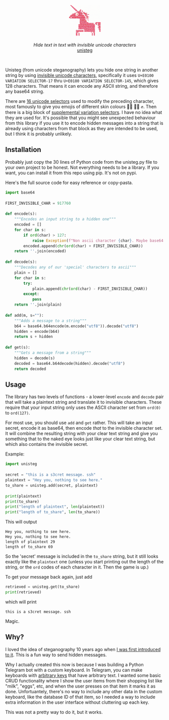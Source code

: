 <p align="center">
  <a href="https://github.com/sixhobbits/unisteg">
    <img alt="Unisteg" title="Unisteg" src="./unisteg.png" width="100" style="color: black">
  </a>
</p>


<p align="center">
  <i>Hide text in text with invisible unicode characters</i><br/> 
  <a href="https://github.com/sixhobbits/unisteg">unisteg</a>
</p>

<br/>

Unisteg (from unicode steganography) lets you hide one string in another string by using [invisible unicode characters](https://invisible-characters.com/), specifically it uses `U+E0100 VARIATION SELECTOR-17` thru `U+E0180 VARIATION SELECTOR-145`, which gives 128 characters. That means it can encode any ASCII string, and therefore any base64 string.

There are [16 unicode selectors](https://en.wikipedia.org/wiki/Variation_Selectors_(Unicode_block)) used to modify the preceding character, most famously to give you emojis of different skin colours ✊🏾 ✊🏼 ✊. Then there is a big block of [supplemental variation selectors](https://en.wikipedia.org/wiki/Variation_Selectors_Supplement). I have no idea what they are used for. It's possible that you might see unexpected behaviour from this library if you use it to encode hidden messages into a string that is already using characters from that block as they are intended to be used, but I think it is probably unlikely.

## Installation

Probably just copy the 30 lines of Python code from the unisteg.py file to your own project to be honest. Not everything needs to be a library. If you want, you can install it from this repo using pip. It's not on pypi.

Here's the full source code for easy reference or copy-pasta.

```python
import base64

FIRST_INVISIBLE_CHAR = 917760

def encode(s):
    """Encodes an input string to a hidden one"""
    encoded = []
    for char in s:
        if ord(char) > 127:
            raise Exception(f"Non ascii character {char}. Maybe base64 encode your string first")
        encoded.append(chr(ord(char) + FIRST_INVISIBLE_CHAR))
    return ''.join(encoded)

def decode(s):
    """Decodes any of our 'special' characters to ascii"""
    plain = []
    for char in s:
        try:
            plain.append(chr(ord(char) - FIRST_INVISIBLE_CHAR))
        except:
            pass
    return ''.join(plain)

def add(m, s=""):
    """Adds a message to a string"""
    b64 = base64.b64encode(m.encode("utf8")).decode("utf8")
    hidden = encode(b64)
    return s + hidden

def get(s):
    """Gets a message from a string"""
    hidden = decode(s)
    decoded = base64.b64decode(hidden).decode("utf8")
    return decoded
```

## Usage

The library has two levels of functions - a lower-level `encode` and `decode` pair that will take a plaintext string and translate it to invisible characters. These require that your input string only uses the ASCII character set from `ord(0)` to `ord(127)`.

For most use, you should use `add` and `get` rather. This will take an input secret, encode it as base64, then encode _that_ to the invisible character set. It will combine the resulting string with your clear text string and give you something that to the naked eye looks just like your clear text string, but which also contains the invisible secret.

Example:

```python
import unisteg

secret = "this is a s3cret message. ssh"
plaintext = "Hey you, nothing to see here."
to_share = unisteg.add(secret, plaintext)

print(plaintext)
print(to_share)
print("length of plaintext", len(plaintext))
print("length of to_share", len(to_share))
```

This will output

```
Hey you, nothing to see here.
Hey you, nothing to see here.󠅤󠅇󠅨󠅰󠅣󠅹󠅂󠅰󠅣
length of plaintext 29
length of to_share 69
```

So the 'secret' message is included in the `to_share` string, but it still looks exactly like the `plaintext` one (unless you start printing out the length of the string, or the `ord` codes of each character in it. Then the game is up.)

To get your message back again, just add

```python
retrieved = unisteg.get(to_share)
print(retrieved)
```

which will print

```
this is a s3cret message. ssh
```

Magic.

## Why? 

I loved the idea of steganography 10 years ago when [I was first introduced to it](https://dwyer.co.za/static/steganography.pdf). This is a fun way to send hidden messages. 

Why I actually created this now is because I was building a Python Telegram bot with a custom keyboard. In Telegram, you can make keyboards with [arbitrary keys](https://core.telegram.org/bots/api#keyboardbutton) that have arbitrary text. I wanted some basic CRUD functionality where I show the user items from their shopping list like "milk", "eggs", etc, and when the user presses on that item it marks it as done. Unfortuantely, there's no way to include any other data in the custom keyboard, like the database ID of that item, so I needed a way to include extra information in the user interface without cluttering up each key. 

This was not a pretty way to do it, but it works.

